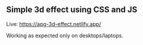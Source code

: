 ## Simple 3d effect using CSS and JS ##

Live: https://apg-3d-effect.netlify.app/

Working as expected only on desktops/laptops.

